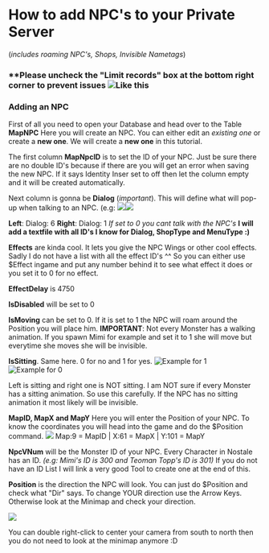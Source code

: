 # How to add NPC's to your Private Server 
(_includes roaming NPC's, Shops, Invisible Nametags_)

### **Please uncheck the "Limit records" box at the bottom right corner to prevent issues ![Like this](https://i.imgur.com/iiIwIqQ.png)

### Adding an NPC
First of all you need to open your Database and head over to the Table **MapNPC**
Here you will create an NPC. You can either edit an _existing one_ or create a **new one**. We will create a **new one** in this tutorial.

The first column **MapNpcID** is to set the ID of your NPC. Just be sure there are no double ID's because if there are you will get an error when saving the new NPC. If it says Identity Inser set to off then let the column empty and it will be created automatically.

Next column is gonna be **Dialog** (_important_). This will define what will pop-up when talking to an NPC. (e.g: ![](https://i.gyazo.com/27a0109f1b7a88d515973ac1294343cc.png)![](https://i.gyazo.com/88cedf682ea2f39ae41c02f4fbb6f255.png)

**Left**: Dialog: 6 **Right**: Dialog: 1 
_If set to 0 you cant talk with the NPC's_
**I will add a textfile with all ID's I know for Dialog, ShopType and MenuType :)**

**Effects** are kinda cool. It lets you give the NPC Wings or other cool effects. Sadly I do not have a list with all the effect ID's ^^ So you can either use $Effect ingame and put any number behind it to see what effect it does or you set it to 0 for no effect.

**EffectDelay** is 4750

**IsDisabled** will be set to 0

**IsMoving** can be set to 0. If it is set to 1 the NPC will roam around the Position you will place him. **IMPORTANT**: Not every Monster has a walking animation. If you spawn Mimi for example and set it to 1 she will move but everytime she moves she will be invisible.

**IsSitting**. Same here. 0 for no and 1 for yes. ![Example for 1](https://i.gyazo.com/2974acb793fa2ea22f2a86f351e13a71.png) ![Example for 0](https://i.gyazo.com/f34a711c55424ca8ea1856cd6aeb6227.png)

Left is sitting and right one is NOT sitting. I am NOT sure if every Monster has a sitting animation. So use this carefully. If the NPC has no sitting animation it most likely will be invisible.

**MapID, MapX and MapY** Here you will enter the Position of your NPC. To know the coordinates you will head into the game and do the $Position command.  ![](https://i.gyazo.com/0e80c9a6063c1c4b649cc00d43a0dfac.png)
Map:9 = MapID | X:61 = MapX | Y:101 = MapY

**NpcVNum** will be the Monster ID of your NPC. Every Character in Nostale has an ID. _(e.g: Mimi's ID is 300 and Teoman Topp's ID is 301)_ If you do not have an ID List I will link a very good Tool to create one at the end of this.

**Position** is the direction the NPC will look. You can just do $Position and check what "Dir" says. To change YOUR direction use the Arrow Keys. Otherwise look at the Minimap and check your direction. 

![](https://i.gyazo.com/81ec7125b73cadd5f323ce68386c431e.png)

You can double right-click to center your camera from south to north then you do not need to look at the minimap anymore :D
